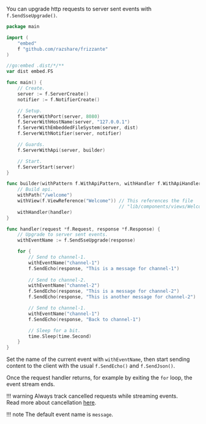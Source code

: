 You can upgrade http requests to server sent events with `f.SendSseUpgrade()`.

```go
package main

import (
	"embed"
	f "github.com/razshare/frizzante"
)

//go:embed .dist/*/**
var dist embed.FS

func main() {
	// Create.
	server := f.ServerCreate()
	notifier := f.NotifierCreate()

	// Setup.
	f.ServerWithPort(server, 8080)
	f.ServerWithHostName(server, "127.0.0.1")
	f.ServerWithEmbeddedFileSystem(server, dist)
	f.ServerWithNotifier(server, notifier)

	// Guards.
	f.ServerWithApi(server, builder)

	// Start.
	f.ServerStart(server)
}

func builder(withPattern f.WithApiPattern, withHandler f.WithApiHandler){
    // Build api.
	withPath("/welcome")
	withView(f.ViewReference("Welcome")) // This references the file 
										 // "lib/components/views/Welcome.svelte"
	withHandler(handler)
}

func handler(request *f.Request, response *f.Response) {
    // Upgrade to server sent events.
    withEventName := f.SendSseUpgrade(response)

    for {
        // Send to channel-1.
        withEventName("channel-1")
        f.SendEcho(response, "This is a message for channel-1")
        
        // Send to channel-2.
        withEventName("channel-2")
        f.SendEcho(response, "This is a message for channel-2")
        f.SendEcho(response, "This is another message for channel-2")

        // Send to channel-1.
        withEventName("channel-1")
        f.SendEcho(response, "Back to channel-1")

        // Sleep for a bit.
        time.Sleep(time.Second)
    }
}
```

Set the name of the current event with `withEventName`, 
then start sending content to the client with the usual `f.SendEcho()` and `f.SendJson()`.


Once the request handler returns, 
for example by exiting the `for` loop, 
the event stream ends.

!!! warning
    Always track cancelled requests while streaming events.<br/>
    Read more about cancellation [here](./cancellation.md).

!!! note
    The default event name is `message`.
